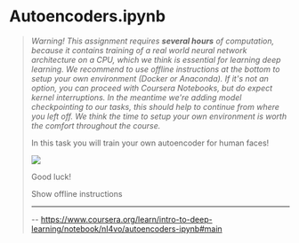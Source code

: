 # Autoencoders.ipynb
> 
> _Warning! This assignment requires **several hours** of computation, because it contains training of a real world neural network architecture on a CPU, which we think is essential for learning deep learning. We recommend to use offline instructions at the bottom to setup your own environment (Docker or Anaconda). If it's not an option, you can proceed with Coursera Notebooks, but do expect kernel interruptions. In the meantime we're adding model checkpointing to our tasks, this should help to continue from where you left off. We think the time to setup your own environment is worth the comfort throughout the course._
> 
> In this task you will train your own autoencoder for human faces!
> 
> ![](https://d3c33hcgiwev3.cloudfront.net/imageAssetProxy.v1/FZ-vhf4eEeetIhICvTHYsg_bd19ada2bf3707aa84b2dd575c2d0c59_Autoencoders-task-promo.jpg?expiry=1594512000000&hmac=jLZpOVGqSxYlWQIy_wI_cBiU8fe43slamC-Ox0gngew)
> 
> Good luck!
> 
> Show offline instructions
> 
> * * *
>
> -- https://www.coursera.org/learn/intro-to-deep-learning/notebook/nI4vo/autoencoders-ipynb#main
